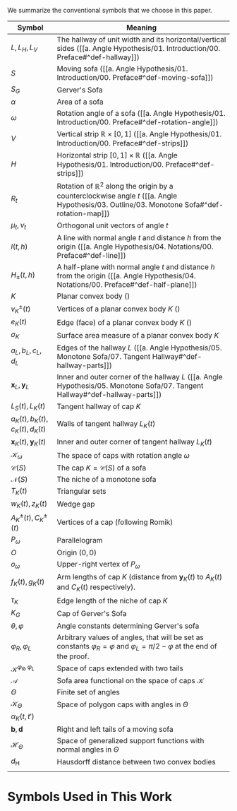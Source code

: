 We summarize the conventional symbols that we choose in this paper. 

| Symbol                               | Meaning                                                                                                                                               |
| ------------------------------------ | ----------------------------------------------------------------------------------------------------------------------------------------------------- |
| $L, L_H, L_V$                        | The hallway of unit width and its horizontal/vertical sides ([[a. Angle Hypothesis/01. Introduction/00. Preface#^def-hallway]])                       |
| $S$                                  | Moving sofa ([[a. Angle Hypothesis/01. Introduction/00. Preface#^def-moving-sofa]])                                                                   |
| $S_G$                                | Gerver's Sofa                                                                                                                                         |
| $\alpha$                             | Area of a sofa                                                                                                                                        |
| $\omega$                             | Rotation angle of a sofa ([[a. Angle Hypothesis/01. Introduction/00. Preface#^def-rotation-angle]])                                                   |
| $V$                                  | Vertical strip $\mathbb{R} \times [0, 1]$ ([[a. Angle Hypothesis/01. Introduction/00. Preface#^def-strips]])                                          |
| $H$                                  | Horizontal strip $[0, 1] \times \mathbb{R}$ ([[a. Angle Hypothesis/01. Introduction/00. Preface#^def-strips]])                                        |
| $R_t$                                | Rotation of $\mathbb{R}^2$ along the origin by a counterclockwise angle $t$ ([[a. Angle Hypothesis/03. Outline/03. Monotone Sofa#^def-rotation-map]]) |
| $\mu_t, \nu_t$                       | Orthogonal unit vectors of angle $t$                                                                                                                  |
| $l(t, h)$                            | A line with normal angle $t$ and distance $h$ from the origin ([[a. Angle Hypothesis/04. Notations/00. Preface#^def-line]])                           |
| $H_{\pm}(t, h)$                      | A half-plane with normal angle $t$ and distance $h$ from the origin ([[a. Angle Hypothesis/04. Notations/00. Preface#^def-half-plane]])               |
| $K$                                  | Planar convex body ()                                                                                                                                 |
| $v_K^{\pm}(t)$                       | Vertices of a planar convex body $K$ ()                                                                                                               |
| $e_K(t)$                             | Edge (face) of a planar convex body $K$ ()                                                                                                            |
| $\sigma_K$                           | Surface area measure of a planar convex body $K$                                                                                                      |
| $a_L, b_L, c_L, d_L$                 | Edges of the hallway $L$ ([[a. Angle Hypothesis/05. Monotone Sofa/07. Tangent Hallway#^def-hallway-parts]])                                           |
| $\mathbf{x}_L, \mathbf{y}_L$         | Inner and outer corner of the hallway $L$ ([[a. Angle Hypothesis/05. Monotone Sofa/07. Tangent Hallway#^def-hallway-parts]])                          |
| $L_S(t), L_K(t)$                     | Tangent hallway of cap $K$                                                                                                                            |
| $a_K(t), b_K(t), c_K(t), d_K(t)$     | Walls of tangent hallway $L_K(t)$                                                                                                                     |
| $\mathbf{x}_K(t), \mathbf{y}_K(t)$   | Inner and outer corner of tangent hallway $L_K(t)$                                                                                                    |
| $\mathcal{K}_{\omega}$               | The space of caps with rotation angle $\omega$                                                                                                        |
| $\mathcal{C}(S)$                     | The cap $K = \mathcal{C}(S)$ of a sofa                                                                                                                |
| $\mathcal{N}(S)$                     | The niche of a monotone sofa                                                                                                                          |
| $T_K(t)$                             | Triangular sets                                                                                                                                       |
| $w_K(t), z_K(t)$                     | Wedge gap                                                                                                                                             |
| $A_K^\pm(t), C_K^\pm(t)$             | Vertices of a cap (following Romik)                                                                                                                   |
| $P_\omega$                           | Parallelogram                                                                                                                                         |
| $O$                                  | Origin $(0, 0)$                                                                                                                                       |
| $o_\omega$                           | Upper-right vertex of $P_\omega$                                                                                                                      |
| $f_K(t), g_K(t)$                     | Arm lengths of cap $K$ (distance from $\mathbf{y}_K(t)$ to $A_K(t)$ and $C_K(t)$ respectively).                                                       |
| $\tau_K$                             | Edge length of the niche of cap $K$                                                                                                                   |
| $K_G$                                | Cap of Gerver's Sofa                                                                                                                                  |
| $\theta, \varphi$                    | Angle constants determining Gerver's sofa                                                                                                             |
| $\varphi_R, \varphi_L$               | Arbitrary values of angles, that will be set as constants $\varphi_R = \varphi$ and $\varphi_L = \pi/2 - \varphi$ at the end of the proof.            |
| $\mathcal{K}^{\varphi_R, \varphi_L}$ | Space of caps extended with two tails                                                                                                                 |
| $\mathcal{A}$                        | Sofa area functional on the space of caps $\mathcal{K}$                                                                                               |
| $\Theta$                             | Finite set of angles                                                                                                                                  |
| $\mathcal{K}_\Theta$                 | Space of polygon caps with angles in $\Theta$                                                                                                         |
| $\alpha_K(t, t')$                    |                                                                                                                                                       |
| $\mathbf{b}, \mathbf{d}$             | Right and left tails of a moving sofa                                                                                                                 |
| $\mathcal{H}_\Theta$                 | Space of generalized support functions with normal angles in $\Theta$                                                                                 |
| $d_{\text{H}}$                       | Hausdorff distance between two convex bodies                                                                                                          |
|                                      |                                                                                                                                                       |

# Symbols Used in This Work

